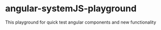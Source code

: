 # angular-systemJS-playground
This playground for quick test angular components and new functionality 

